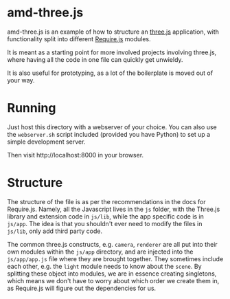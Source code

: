 amd-three.js 
============

amd-three.js is an example of how to structure an [three.js](http://threejs.org/) application, with functionality split into different [Require.js](http://requirejs.org/) modules.

It is meant as a starting point for more involved projects involving three.js, where having all the code in one file can quickly get unwieldy.

It is also useful for prototyping, as a lot of the boilerplate is moved out of your way.

Running
=======

Just host this directory with a webserver of your choice. You can also use the `webserver.sh` script included (provided you have Python) to set up a simple development server.

Then visit http://localhost:8000 in your browser.

Structure
=========

The structure of the file is as per the recommendations in the docs for Require.js. Namely, all the Javascript lives in the `js` folder, with the Three.js library and extension code in `js/lib`, while the app specific code is in `js/app`. The idea is that you shouldn't ever need to modify the files in `js/lib`, only add third party code.

The common three.js constructs, e.g. `camera`, `renderer` are all put into their own modules within the `js/app` directory, and are injected into the `js/app/app.js` file where they are brought together. They sometimes include each other, e.g. the `light` module needs to know about the `scene`. By splitting these object into modules, we are in essence creating singletons, which means we don't have to worry about which order we create them in, as Require.js will figure out the dependencies for us.
